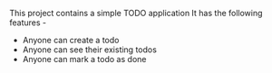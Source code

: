 This project contains a simple TODO application
It has the following features -

- Anyone can create a todo
- Anyone can see their existing todos
- Anyone can mark a todo as done
